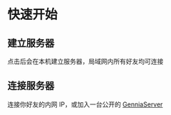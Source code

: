 # 快速开始

## 建立服务器

点击后会在本机建立服务器，局域网内所有好友均可连接

## 连接服务器

连接你好友的内网 IP，或加入一台公开的 [GenniaServer](/server)
